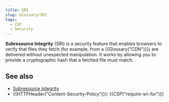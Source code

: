 ```yaml
---
title: SRI
slug: Glossary/SRI
tags:
  - CSP
  - Security
---
```

<p><strong>Subresource Integrity</strong> (SRI) is a security feature that enables browsers to verify that files they fetch (for example, from a {{Glossary("CDN")}}) are delivered without unexpected manipulation. It works by allowing you to provide a cryptographic hash that a fetched file must match.</p>

<h2 id="see_also">See also</h2>

<ul>
 <li><a href="/en-US/docs/Web/Security/Subresource_Integrity">Subresource Integrity</a></li>
 <li>{{HTTPHeader("Content-Security-Policy")}}: {{CSP("require-sri-for")}}</li>
</ul>
